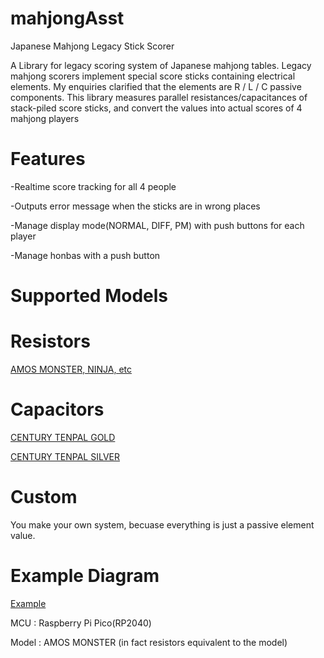 # mahjongAsst
Japanese Mahjong Legacy Stick Scorer

  A Library for legacy scoring system of Japanese mahjong tables.
  Legacy mahjong scorers implement special score sticks containing electrical elements.
  My enquiries clarified that the elements are R / L / C passive components.
  This library measures parallel resistances/capacitances of stack-piled score sticks,
  and convert the values into actual scores of 4 mahjong players
  
# Features
-Realtime score tracking for all 4 people

-Outputs error message when the sticks are in wrong places

-Manage display mode(NORMAL, DIFF, PM) with push buttons for each player

-Manage honbas with a push button
  
# Supported Models
  
  # Resistors
  [AMOS MONSTER, NINJA, etc](doc/AMOS_MONSTER.txt)
  
  # Capacitors
  [CENTURY TENPAL GOLD](doc/CENTURY_TENPAL_GOLD.txt)
  
  [CENTURY TENPAL SILVER](doc/CENTURY_TENPAL_SILVER.txt)
  # Custom
  You make your own system, becuase everything is just a passive element value.
  
# Example Diagram
[Example](doc/PICO_AMOS_MONSTER.pdf)


MCU : Raspberry Pi Pico(RP2040)

Model : AMOS MONSTER (in fact resistors equivalent to the model)
